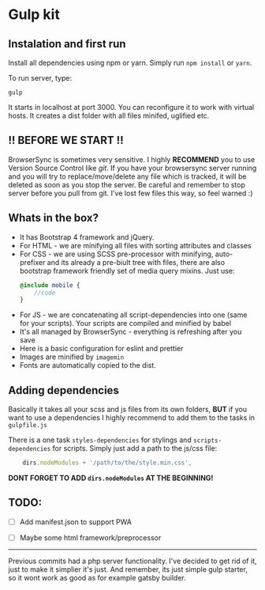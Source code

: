 # Gulp kit

## Instalation and first run
Install all dependencies using npm or yarn.
Simply run `npm install` or `yarn`.

To run server, type:
```
gulp
```
It starts in localhost at port 3000. You can reconfigure it to work with virtual hosts.
It creates a dist folder with all files minifed, uglified etc.

## !! BEFORE WE START !! 
BrowserSync is sometimes very sensitive. I highly **RECOMMEND** you to use Version Source Control like *git*. If you have your browsersync server running and you will try to replace/move/delete any file which is tracked, it will be deleted as soon as you stop the server. Be careful and remember to stop server before you pull from git. 
I've lost few files this way, so feel warned :)

## Whats in the box?
+ It has Bootstrap 4 framework and jQuery.
+ For HTML - we are minifying all files with sorting attributes and classes
+ For CSS - we are using SCSS pre-processor with minifying, auto-prefixer and its already a pre-biult tree with files, there are also bootstrap framework friendly set of media query mixins. Just use:
    ```scss
    @include mobile {
        //code
    }
    ```
+ For JS - we are concatenating all script-dependencies into one (same for your scripts). Your scripts are compiled and minified by babel
+ It's all managed by BrowserSync - everything is refreshing after you save
+ Here is a basic configuration for eslint and prettier
+ Images are minified by `imagemin`
+ Fonts are automatically copied to the dist.

## Adding dependencies
Basically it takes all your scss and js files from its own folders, **BUT** if you want to use a dependencies I highly recommend to add them to the tasks in `gulpfile.js`

There is a one task `styles-dependencies` for stylings and `scripts-dependencies` for scripts. 
Simply just add a path to the js/css file: 
```javascript
    dirs.nodeModules + '/path/to/the/style.min.css',
```
**DONT FORGET TO ADD `dirs.nodeModules` AT THE BEGINNING!**


## TODO:
- [ ] Add manifest.json to support PWA
- [ ] Maybe some html framework/preprocessor


---
Previous commits had a php server functionality.
I've decided to get rid of it, just to make it simplier it's just.
And remember, its just simple gulp starter, so it wont work as good as for example gatsby builder.